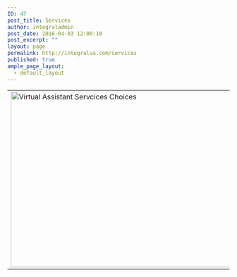```yaml
---
ID: 47
post_title: Services
author: integraladmin
post_date: 2016-04-03 12:00:10
post_excerpt: ""
layout: page
permalink: http://integralva.com/services
published: true
ample_page_layout:
  - default_layout
---
```

<table>
<tbody>
<tr>
<td><a href="http://integralva.com/services/executive-virtual-assistant"><img class="aligncenter wp-image-181 size-large" src="http://integralva.com/wp-content/uploads/2016/04/Virtual-Assistant-Servcices-Choices-1024x576.png" alt="Virtual Assistant Servcices Choices" width="710" height="399" /></a></td>
<td><a href="http://integralva.com/general-virtual-assistant"><img class="aligncenter wp-image-183 size-large" src="http://integralva.com/wp-content/uploads/2016/04/Solutions-and-Capabilities-Servcices-Choices-1024x576.png" alt="Solutions and Capabilities Servcices Choices" width="710" height="399" /></a></td>
</tr>
</tbody>
</table>